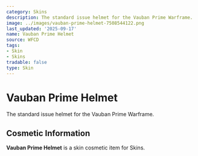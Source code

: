 ```yaml
---
category: Skins
description: The standard issue helmet for the Vauban Prime Warframe.
image: ../images/vauban-prime-helmet-7508544122.png
last_updated: '2025-09-17'
name: Vauban Prime Helmet
source: WFCD
tags:
- Skin
- Skins
tradable: false
type: Skin
---
```


# Vauban Prime Helmet

The standard issue helmet for the Vauban Prime Warframe.

## Cosmetic Information

**Vauban Prime Helmet** is a skin cosmetic item for Skins.

